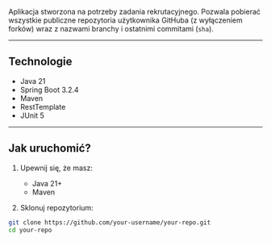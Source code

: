 
Aplikacja stworzona na potrzeby zadania rekrutacyjnego.
Pozwala pobierać wszystkie publiczne repozytoria użytkownika GitHuba (z wyłączeniem forków) wraz z nazwami branchy i ostatnimi commitami (`sha`).

---

## Technologie

- Java 21
- Spring Boot 3.2.4
- Maven
- RestTemplate
- JUnit 5

---

## Jak uruchomić?

1. Upewnij się, że masz:
   - Java 21+
   - Maven

2. Sklonuj repozytorium:

```bash
git clone https://github.com/your-username/your-repo.git
cd your-repo
